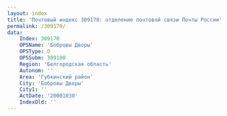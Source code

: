 ```yaml
---
layout: index
title: 'Почтовый индекс 309170: отделение почтовой связи Почты России'
permalink: /309170/
data:
    Index: 309170
    OPSName: 'Бобровы Дворы'
    OPSType: О
    OPSSubm: 309180
    Region: 'Белгородская область'
    Autonom: ''
    Area: 'Губкинский район'
    City: 'Бобровы Дворы'
    City1: ''
    ActDate: '20001030'
    IndexOld: ''
---
```

